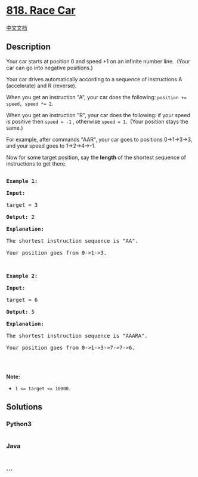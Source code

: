 # [818. Race Car](https://leetcode.com/problems/race-car)

[中文文档](/solution/0800-0899/0818.Race%20Car/README.md)

## Description

<p>Your car starts at position 0 and speed +1 on an infinite number line.&nbsp; (Your car can go into negative positions.)</p>

<p>Your car drives automatically according to a sequence of instructions A (accelerate) and R (reverse).</p>

<p>When you get an instruction &quot;A&quot;, your car does the following:&nbsp;<code>position += speed, speed *= 2</code>.</p>

<p>When you get an instruction &quot;R&quot;, your car does the following: if your speed is positive then&nbsp;<code>speed = -1</code>&nbsp;, otherwise&nbsp;<code>speed = 1</code>.&nbsp; (Your position stays the same.)</p>

<p>For example, after commands &quot;AAR&quot;, your car goes to positions 0-&gt;1-&gt;3-&gt;3, and your speed goes to 1-&gt;2-&gt;4-&gt;-1.</p>

<p>Now for some target position, say the <strong>length</strong> of the shortest sequence of instructions to get there.</p>

<pre>

<strong>Example 1:</strong>

<strong>Input:</strong> 

target = 3

<strong>Output:</strong> 2

<strong>Explanation:</strong> 

The shortest instruction sequence is &quot;AA&quot;.

Your position goes from 0-&gt;1-&gt;3.

</pre>

<pre>

<strong>Example 2:</strong>

<strong>Input:</strong> 

target = 6

<strong>Output:</strong> 5

<strong>Explanation:</strong> 

The shortest instruction sequence is &quot;AAARA&quot;.

Your position goes from 0-&gt;1-&gt;3-&gt;7-&gt;7-&gt;6.

</pre>

<p>&nbsp;</p>

<p><strong>Note: </strong></p>

<ul>
    <li><code>1 &lt;= target &lt;= 10000</code>.</li>
</ul>

## Solutions

<!-- tabs:start -->

### **Python3**

```python

```

### **Java**

```java

```

### **...**

```

```

<!-- tabs:end -->
